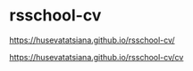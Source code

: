 # rsschool-cv

 https://husevatatsiana.github.io/rsschool-cv/

 https://husevatatsiana.github.io/rsschool-cv/cv